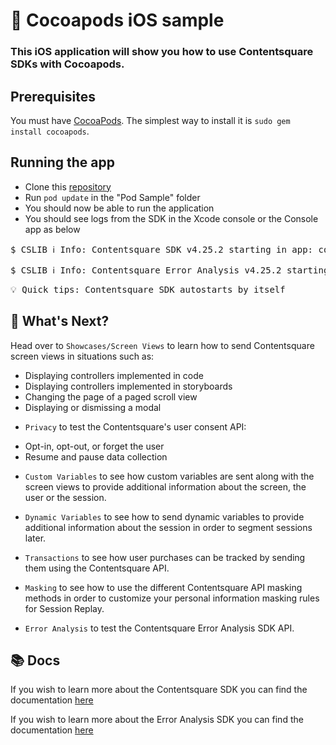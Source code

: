 # 🎉 Cocoapods iOS sample 

### This iOS application will show you how to use Contentsquare SDKs with Cocoapods. <br />

## Prerequisites

You must have [CocoaPods](https://cocoapods.org). The simplest way to install it is `sudo gem install cocoapods`.

## Running the app
* Clone this [repository](https://github.com/ContentSquare/iOS-sample-app)
* Run `pod update` in the "Pod Sample" folder
* You should now be able to run the application
* You should see logs from the SDK in the Xcode console or the Console app as below

<pre>$ CSLIB ℹ️ Info: Contentsquare SDK v4.25.2 starting in app: com.your.bundle.identifier</pre>
<pre>$ CSLIB ℹ️ Info: Contentsquare Error Analysis v4.25.2 starting in app: com.your.bundle.identifier</pre>

<pre>💡 Quick tips: Contentsquare SDK autostarts by itself </pre>

## 🚀 What's Next?

Head over to `Showcases/Screen Views` to learn how to send Contentsquare screen views in situations such as:
*  Displaying controllers implemented in code
*  Displaying controllers implemented in storyboards
*  Changing the page of a paged scroll view
*  Displaying or dismissing a modal

- `Privacy` to test the Contentsquare's user consent API:
* Opt-in, opt-out, or forget the user
* Resume and pause data collection

- `Custom Variables` to see how custom variables are sent along with the screen views to provide additional information about the screen, the user or the session.

- `Dynamic Variables` to see how to send dynamic variables to provide additional information about the session in order to segment sessions later.

- `Transactions` to see how user purchases can be tracked by sending them using the Contentsquare API.

- `Masking` to see how to use the different Contentsquare API masking methods in order to customize your personal information masking rules for Session Replay.

- `Error Analysis` to test the Contentsquare Error Analysis SDK API.

## 📚 Docs

If you wish to learn more about the Contentsquare SDK you can find the documentation [here](https://docs.contentsquare.com/ios/)

If you wish to learn more about the Error Analysis SDK you can find the documentation [here](https://docs.contentsquare.com/ios-sdk-error-analysis/)

